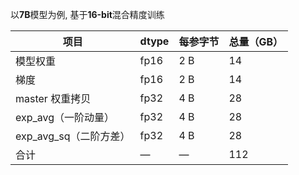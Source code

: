 以**7B**模型为例, 基于**16-bit**混合精度训练

|项目 | dtype | 每参字节 | 总量（GB）|
|--- | --- | --- | ---|
模型权重 | fp16 | 2 B | 14
梯度 | fp16 | 2 B | 14
master 权重拷贝 | fp32 | 4 B | 28 
exp_avg（一阶动量） | fp32 | 4 B | 28
exp_avg_sq（二阶方差） | fp32 | 4 B | 28
合计 | — | — | 112
